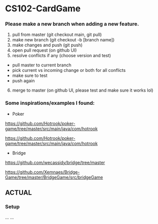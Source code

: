 # CS102-CardGame

### Please make a new branch when adding a new feature. 
1. pull from master (git checkout main, git pull)
2. make new branch (git checkout -b [branch name])
3. make changes and push (git push)
4. open pull request (on github UI)
5. resolve conflicts if any (choose version and test)
- pull master to current branch
- pick current vs incoming change or both for all conflicts
- make sure to test 
- push again
6. merge to master (on github UI, please test and make sure it works lol) 


### Some inspirations/examples I found:

- Poker

https://github.com/Hotrook/poker-game/tree/master/src/main/java/com/hotrook

https://github.com/Hotrook/poker-game/tree/master/src/main/java/com/hotrook


- Bridge

https://github.com/wecassidy/bridge/tree/master

https://github.com/Xemnaes/Bridge-Game/tree/master/BridgeGame/src/bridgeGame


## ACTUAL

### Setup
...
...


